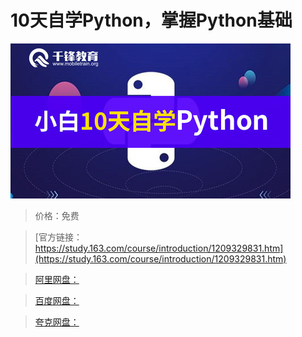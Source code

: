 # 10天自学Python，掌握Python基础

![img](../../../assets/study163/free/3ac5d1d45c46484088a7654eb0992cb6.jpg)

> 价格：免费

> [官方链接：https://study.163.com/course/introduction/1209329831.htm](https://study.163.com/course/introduction/1209329831.htm)

> [阿里网盘：]()

> [百度网盘：]()

> [夸克网盘：]()
